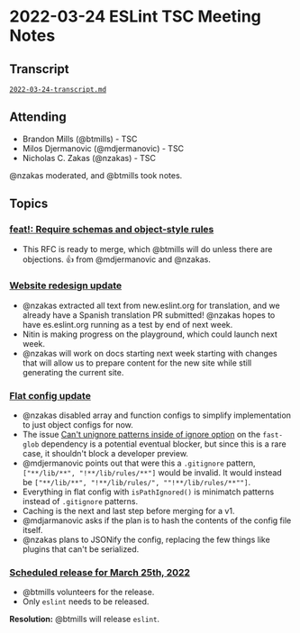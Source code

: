 # 2022-03-24 ESLint TSC Meeting Notes

## Transcript

[`2022-03-24-transcript.md`](2022-03-24-transcript.md)

## Attending

* Brandon Mills (@btmills) - TSC
* Milos Djermanovic (@mdjermanovic) - TSC
* Nicholas C. Zakas (@nzakas) - TSC

@nzakas moderated, and @btmills took notes.

## Topics

### [feat!: Require schemas and object-style rules](https://github.com/eslint/rfcs/pull/85)

* This RFC is ready to merge, which @btmills will do unless there are objections. :+1: from @mdjermanovic and @nzakas.

### [Website redesign update](https://new.eslint.org/)

* @nzakas extracted all text from new.eslint.org for translation, and we already have a Spanish translation PR submitted! @nzakas hopes to have es.eslint.org running as a test by end of next week.
* Nitin is making progress on the playground, which could launch next week.
* @nzakas will work on docs starting next week starting with changes that will allow us to prepare content for the new site while still generating the current site.

### [Flat config update](https://github.com/eslint/eslint/issues/13481)

* @nzakas disabled array and function configs to simplify implementation to just object configs for now.
* The issue [Can't unignore patterns inside of ignore option](https://github.com/mrmlnc/fast-glob/issues/356) on the `fast-glob` dependency is a potential eventual blocker, but since this is a rare case, it shouldn't block a developer preview.
* @mdjermanovic points out that were this a `.gitignore` pattern, `["**/lib/**", "!**/lib/rules/**"]` would be invalid. It would instead be `["**/lib/**", "!**/lib/rules/", ""!**/lib/rules/**""]`.
* Everything in flat config with `isPathIgnored()` is minimatch patterns instead of `.gitignore` patterns.
* Caching is the next and last step before merging for a v1.
* @mdjarmanovic asks if the plan is to hash the contents of the config file itself.
* @nzakas plans to JSONify the config, replacing the few things like plugins that can't be serialized.

### [Scheduled release for March 25th, 2022](https://github.com/eslint/eslint/issues/15702)

* @btmills volunteers for the release.
* Only `eslint` needs to be released.

**Resolution:** @btmills will release `eslint`.
